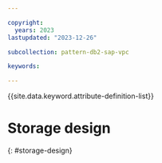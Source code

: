 ```yaml
---

copyright:
  years: 2023
lastupdated: "2023-12-26"

subcollection: pattern-db2-sap-vpc

keywords:

---
```


{{site.data.keyword.attribute-definition-list}}

# Storage design
{: #storage-design}


